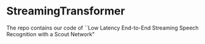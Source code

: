 # StreamingTransformer
The repo contains our code of ``Low Latency End-to-End Streaming Speech Recognition with a Scout Network"
